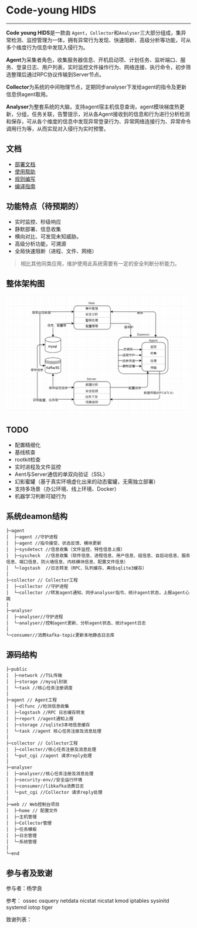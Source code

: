 # Code-young HIDS 
----------
**Code young HIDS**是一款由 `Agent`，`Collector`和`Analyser`三大部分组成，集异常检测、监控管理为一体，拥有异常行为发现、快速阻断、高级分析等功能，可从多个维度行为信息中发现入侵行为。

**Agent**为采集者角色，收集服务器信息、开机启动项、计划任务、监听端口、服务、登录日志、用户列表，实时监控文件操作行为、网络连接、执行命令，初步筛选整理后通过RPC协议传输到Server节点。

**Collector**为系统的中间物理节点，定期同步analyser下发给agent的指令及更新信息供agent取用。

**Analyser**为整套系统的大脑，支持agent宿主机信息查询，agent模块梯度热更新，分组，任务关联，告警提示，对从各Agent接收到的信息和行为进行分析检测和保存，可从各个维度的信息中发现异常登录行为、异常网络连接行为、异常命令调用行为等，从而实现对入侵行为实时预警。


## 文档

* [部署文档](./docs/)
* [使用帮助](./docs/)
* [规则编写](./docs/)
* [编译指南](./docs/)

## 功能特点（待预期的）


- 实时监控、秒级响应
- 静默部署、信息收集
- 横向对比、可发现未知威胁。
- 高级分析功能，可溯源
- 全局快速阻断（进程、文件、网络）


> 相比其他同类应用，维护使用此系统需要有一定的安全判断分析能力。


## 整体架构图
![](./docs/lc.png)


## TODO
- 配置精细化
- 基线核查
- rootkit检查
- 实时进程及文件监控
- Aent与Server通信的单双向验证（SSL）
- 幻影蜜罐（基于真实环境虚化出来的动态蜜罐，无需独立部署）
- 支持多场景（办公环境、线上环境、Docker）
- 机器学习判断可疑行为


##  系统deamon结构
```
├─agent 
│  ├─agent //守护进程
│  ├─agent //指令接受、状态反馈、模块更新
│  ├─sysdetect //信息收集（文件监控、特性信息上报）
│  ├─syscheck  //信息收集（软件信息、进程信息、用户信息、组信息、自启动信息、服务信息、端口信息、防火墙信息、内核模块信息、配置文件信息）
│  └─logstash  //日志转发（RPC、队列缓存、离线sqlite3缓存）
│  
├─collector // Collector工程
│  ├─collector //守护进程
│  └─collector //转发agent通知、同步analyser指令、统计agent状态，上报agent心跳
│
├─analyser
│  ├─analyser//守护进程
│  └─analyser//控制agent更新、分析agent状态、统计agent日志
│
└─consumer//消费kafka-topic更新本地静态日志库
```

##  源码结构
```
├─public
│  ├─network //TSL传输
│  ├─storage //mysql封装
│  └─task //核心任务注册调度
│
├─agent // Agent工程
│  ├─dlfunc //检测信息收集
│  ├─logstash //RPC 日志缓存转发
│  ├─report //agent通知上报
│  ├─storage //sqlite3本地信息缓存
│  └─task //agent 核心任务注册及消息处理
│
├─collector // Collector工程
│  ├─collector//核心任务注册及消息处理
│  └─put_cgi //agent 请求reply处理
│
├─analyser
│  ├─analyser//核心任务注册及消息处理
│  ├─security-env//安全运行环境
│  ├─consumer//libkafka消费日志
│  └─put_cgi //Collector 请求reply处理
│
├─web // Web控制台项目
│  ├─home // 配置文件
│  ├─主机管理
│  ├─Collector管理
│  ├─任务模板
│  ├─日志管理
│  └─系统管理
│
└─end
```

## 参与者及致谢

参与者：杨学良

参考：
ossec
osquery
netdata
nicstat
nicstat
kmod
iptables
sysinitd
systemd
iotop
tiger


致谢列表：
